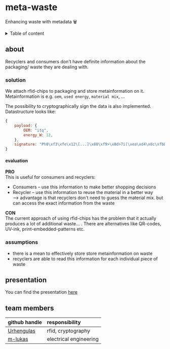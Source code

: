 # meta-waste
Enhancing waste with metadata 🗑️

<details>
<summary>Table of content</summary>

- [about](#about)
  - [solution](#solution)
    - [evaluation](#evaluation)
  - [assumptions](#assumptions)
- [presentation](#presentation)
- [team members](#team-members)
</details>

## about
Recyclers and consumers don't have definite information about the packaging/ waste they are dealing with.

### solution
We attach rfid-chips to packaging and store metainformation on it. Metainformation is e.g. `oem`, `used energy`, `material mix`, ...

The possibility to cryptographically sign the data is also implemented. Datastructure looks like:
```js
{
    payload: {
        OEM: "itq",
        energy_W: 12,
    },
    signature: "Ph0\xf3\xfe\x12\[...]\x88\xf9>\x8d>7i(\xea\xd4\x0c\xfbD\xe3\xe0"
}
```

#### evaluation
**PRO** <br/>
This is useful for consumers and recyclers:
* Consumers – use this information to make better shopping decisions
* Recycler – use this information to reuse the material in a better way <br/>
    --> advantage is that recyclers don't need to guess the material mix. but can access the exact information from the waste

**CON** <br/>
The current approach of using rfid-chips has the problem that it actually produces a lot of additional waste... . There are alternatives like QR-codes, UV-ink, print-embedded-patterns etc.

### assumptions
* there is a mean to effectively store store metainformation on waste
* recyclers are able to read this information for each individual piece of waste

## presentation
You can find the presentation [here](garbage-team-presentation.pdf)

## team members
| github handle                               | responsibility         |
| :------------------------------------------ | :--------------------- |
| [Urhengulas](https://github.com/Urhengulas) | rfid, cryptography     |
| [m-lukas](https://github.com/m-lukas)       | electrical engineering |

